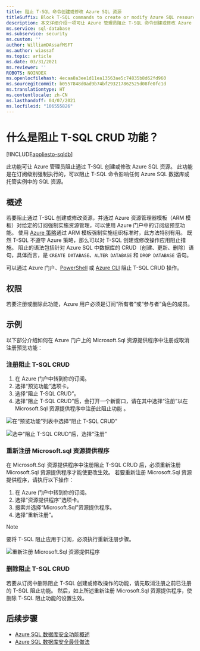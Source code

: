 ```yaml
---
title: 阻止 T-SQL 命令创建或修改 Azure SQL 资源
titleSuffix: Block T-SQL commands to create or modify Azure SQL resources
description: 本文详细介绍一项可让 Azure 管理员阻止 T-SQL 命令创建或修改 Azure SQL 资源的功能
ms.service: sql-database
ms.subservice: security
ms.custom: ''
author: WilliamDAssafMSFT
ms.author: wiassaf
ms.topic: article
ms.date: 03/31/2021
ms.reviewer: ''
ROBOTS: NOINDEX
ms.openlocfilehash: 4ecaa8a3ee1d11ea13563ae5c74835b8d62fd960
ms.sourcegitcommit: b0557848d0ad9b74bf293217862525d08fe0fc1d
ms.translationtype: HT
ms.contentlocale: zh-CN
ms.lasthandoff: 04/07/2021
ms.locfileid: "106555826"
---
```

# <a name="what-is-block-t-sql-crud-feature"></a>什么是阻止 T-SQL CRUD 功能？
[!INCLUDE[appliesto-sqldb](../includes/appliesto-sqldb-sqlmi.md)]


此功能可让 Azure 管理员阻止通过 T-SQL 创建或修改 Azure SQL 资源。 此功能是在订阅级别强制执行的，可以阻止 T-SQL 命令影响任何 Azure SQL 数据库或托管实例中的 SQL 资源。

## <a name="overview"></a>概述

若要阻止通过 T-SQL 创建或修改资源，并通过 Azure 资源管理器模板（ARM 模板）对给定的订阅强制实施资源管理，可以使用 Azure 门户中的订阅级预览功能。 使用 [Azure 策略](/azure/governance/policy/overview)通过 ARM 模板强制实施组织标准时，此方法特别有用。 既然 T-SQL 不遵守 Azure 策略，那么可以对 T-SQL 创建或修改操作应用阻止措施。 阻止的语法包括针对 Azure SQL 中数据库的 CRUD（创建、更新、删除）语句，具体而言，是 `CREATE DATABASE`、`ALTER DATABASE` 和 `DROP DATABASE` 语句。 

可以通过 Azure 门户、[PowerShell](/powershell/module/az.resources/register-azproviderfeature) 或 [Azure CLI](/cli/azure/feature#az_feature_register) 阻止 T-SQL CRUD 操作。

## <a name="permissions"></a>权限

若要注册或删除此功能，Azure 用户必须是订阅“所有者”或“参与者”角色的成员。

## <a name="examples"></a>示例

以下部分介绍如何在 Azure 门户上的 Microsoft.Sql 资源提供程序中注册或取消注册预览功能： 

### <a name="register-block-t-sql-crud"></a>注册阻止 T-SQL CRUD

1. 在 Azure 门户中转到你的订阅。
2. 选择“预览功能”选项卡。 
3. 选择“阻止 T-SQL CRUD”。
4. 选择“阻止 T-SQL CRUD”后，会打开一个新窗口，请在其中选择“注册”以在 Microsoft.Sql 资源提供程序中注册此阻止功能 。

![在“预览功能”列表中选择“阻止 T-SQL CRUD”](./media/block-tsql-crud/block-tsql-crud.png)

![选中“阻止 T-SQL CRUD”后，选择“注册”](./media/block-tsql-crud/block-tsql-crud-register.png)

  
### <a name="re-register-microsoftsql-resource-provider"></a>重新注册 Microsoft.sql 资源提供程序 
在 Microsoft.Sql 资源提供程序中注册阻止 T-SQL CRUD 后，必须重新注册 Microsoft.Sql 资源提供程序才能使更改生效。 若要重新注册 Microsoft.Sql 资源提供程序，请执行以下操作：

1. 在 Azure 门户中转到你的订阅。
2. 选择“资源提供程序”选项卡。
3. 搜索并选择“Microsoft.Sql”资源提供程序。
4. 选择“重新注册”。 

> [!NOTE]
> 要将 T-SQL 阻止应用于订阅，必须执行重新注册步骤。 

![重新注册 Microsoft.Sql 资源提供程序](./media/block-tsql-crud/block-tsql-crud-re-register.png)

### <a name="removing-block-t-sql-crud"></a>删除阻止 T-SQL CRUD
若要从订阅中删除阻止 T-SQL 创建或修改操作的功能，请先取消注册之前已注册的 T-SQL 阻止功能。 然后，如上所述重新注册 Microsoft.Sql 资源提供程序，使删除 T-SQL 阻止功能的设置生效。 


## <a name="next-steps"></a>后续步骤

- [Azure SQL 数据库安全功能概述](security-overview.md)
- [Azure SQL 数据库安全最佳做法](security-best-practice.md)
